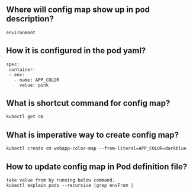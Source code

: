 ## Where will config map show up in pod description?

```
environment
```

## How it is configured in the pod yaml?

```
spec:
 container:
 - env: 
   - name: APP_COLOR
     value: pink
```     

## What is shortcut command for config map?

```
kubectl get cm     
```

## What is imperative way to create config map?

```
kubectl create cm webapp-color-map --from-literal=APP_COLOR=darkblue
```

## How to update config map in Pod definition file?

```
take value from by running below command.
kubectl explain pods --recursive |grep envFrom |
```
